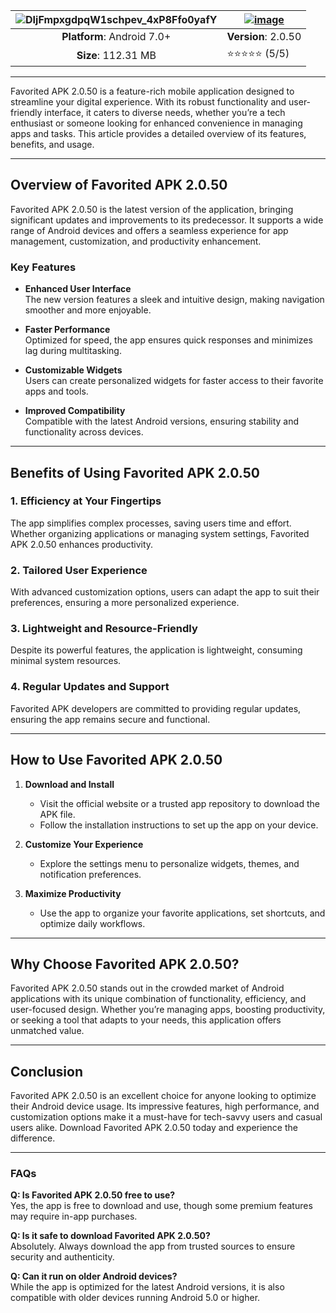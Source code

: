 | ![DIjFmpxgdpqW1schpev_4xP8Ffo0yafY](https://github.com/user-attachments/assets/e65ef5c0-d666-4578-a4f7-fb4782796f02) | [**![image](https://github.com/user-attachments/assets/1ba9f6e8-6745-45d4-8b11-dbc461c21600)**](https://modmeme.com/favorited/)  |
|:-------------------------------------------------:|-----------------------|
| **Platform**: Android 7.0+                       | **Version**: 2.0.50     |
| **Size**: 112.31 MB                                  | ⭐⭐⭐⭐⭐ (5/5) |
---

Favorited APK 2.0.50 is a feature-rich mobile application designed to streamline your digital experience. With its robust functionality and user-friendly interface, it caters to diverse needs, whether you’re a tech enthusiast or someone looking for enhanced convenience in managing apps and tasks. This article provides a detailed overview of its features, benefits, and usage.

---

## **Overview of Favorited APK 2.0.50**

Favorited APK 2.0.50 is the latest version of the application, bringing significant updates and improvements to its predecessor. It supports a wide range of Android devices and offers a seamless experience for app management, customization, and productivity enhancement.

### **Key Features**

- **Enhanced User Interface**  
  The new version features a sleek and intuitive design, making navigation smoother and more enjoyable.

- **Faster Performance**  
  Optimized for speed, the app ensures quick responses and minimizes lag during multitasking.

- **Customizable Widgets**  
  Users can create personalized widgets for faster access to their favorite apps and tools.

- **Improved Compatibility**  
  Compatible with the latest Android versions, ensuring stability and functionality across devices.

---

## **Benefits of Using Favorited APK 2.0.50**

### **1. Efficiency at Your Fingertips**  
The app simplifies complex processes, saving users time and effort. Whether organizing applications or managing system settings, Favorited APK 2.0.50 enhances productivity.

### **2. Tailored User Experience**  
With advanced customization options, users can adapt the app to suit their preferences, ensuring a more personalized experience.

### **3. Lightweight and Resource-Friendly**  
Despite its powerful features, the application is lightweight, consuming minimal system resources.

### **4. Regular Updates and Support**  
Favorited APK developers are committed to providing regular updates, ensuring the app remains secure and functional.

---

## **How to Use Favorited APK 2.0.50**

1. **Download and Install**  
   - Visit the official website or a trusted app repository to download the APK file.  
   - Follow the installation instructions to set up the app on your device.

2. **Customize Your Experience**  
   - Explore the settings menu to personalize widgets, themes, and notification preferences.

3. **Maximize Productivity**  
   - Use the app to organize your favorite applications, set shortcuts, and optimize daily workflows.

---

## **Why Choose Favorited APK 2.0.50?**

Favorited APK 2.0.50 stands out in the crowded market of Android applications with its unique combination of functionality, efficiency, and user-focused design. Whether you’re managing apps, boosting productivity, or seeking a tool that adapts to your needs, this application offers unmatched value.

---

## **Conclusion**

Favorited APK 2.0.50 is an excellent choice for anyone looking to optimize their Android device usage. Its impressive features, high performance, and customization options make it a must-have for tech-savvy users and casual users alike. Download Favorited APK 2.0.50 today and experience the difference.

---

### **FAQs**

**Q: Is Favorited APK 2.0.50 free to use?**  
Yes, the app is free to download and use, though some premium features may require in-app purchases.

**Q: Is it safe to download Favorited APK 2.0.50?**  
Absolutely. Always download the app from trusted sources to ensure security and authenticity.

**Q: Can it run on older Android devices?**  
While the app is optimized for the latest Android versions, it is also compatible with older devices running Android 5.0 or higher.
